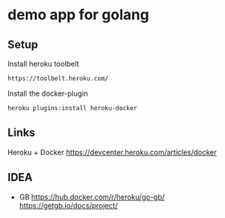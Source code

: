 # demo app for golang

## Setup

Install heroku toolbelt

    https://toolbelt.heroku.com/

Install the docker-plugin

    heroku plugins:install heroku-docker

## Links
Heroku + Docker
https://devcenter.heroku.com/articles/docker

## IDEA
- GB
  https://hub.docker.com/r/heroku/go-gb/
  https://getgb.io/docs/project/
